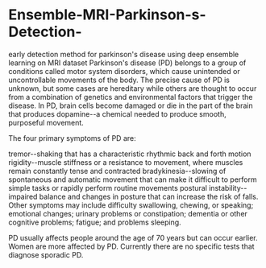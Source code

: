 # Ensemble-MRI-Parkinson-s-Detection-
early detection method for parkinson's disease using deep ensemble learning on MRI dataset
Parkinson's disease (PD) belongs to a group of conditions called motor system disorders, which cause unintended or uncontrollable movements of the body.  The precise cause of PD is unknown, but some cases are hereditary while others are thought to occur from a combination of genetics and environmental factors that trigger the disease.  In PD, brain cells become damaged or die in the part of the brain that produces dopamine--a chemical needed to produce smooth, purposeful movement.

The four primary symptoms of PD are:

tremor--shaking that has a characteristic rhythmic back and forth motion
rigidity--muscle stiffness or a resistance to movement, where muscles remain constantly tense and contracted
bradykinesia--slowing of spontaneous and automatic movement that can make it difficult to perform simple tasks or rapidly perform routine movements
postural instability--impaired balance and changes in posture that can increase the risk of falls.
Other symptoms may include difficulty swallowing, chewing, or speaking; emotional changes; urinary problems or constipation; dementia or other cognitive problems; fatigue; and problems sleeping.

PD usually affects people around the age of 70 years but can occur earlier.  Women are more affected by PD.  Currently there are no specific tests that diagnose sporadic PD.
